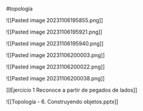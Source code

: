#topología 


![[Pasted image 20231106195855.png]]

![[Pasted image 20231106195921.png]]

![[Pasted image 20231106195940.png]]

![[Pasted image 20231106200003.png]]

![[Pasted image 20231106200022.png]]

![[Pasted image 20231106200038.png]]

[[Ejercicio 1 Reconoce a partir de pegados de lados]]


![[Topología - 6. Construyendo objetos.pptx]]